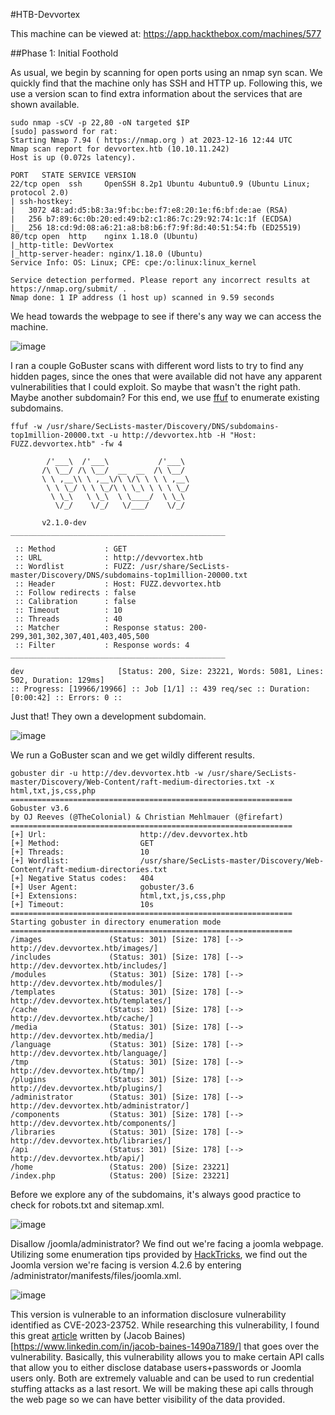#HTB-Devvortex

This machine can be viewed at: https://app.hackthebox.com/machines/577

##Phase 1: Initial Foothold

As usual, we begin by scanning for open ports using an nmap syn scan. We quickly find that the machine only has SSH and HTTP up. Following this, we use a version scan to find extra information about the services that are shown available.

```
sudo nmap -sCV -p 22,80 -oN targeted $IP
[sudo] password for rat: 
Starting Nmap 7.94 ( https://nmap.org ) at 2023-12-16 12:44 UTC
Nmap scan report for devvortex.htb (10.10.11.242)
Host is up (0.072s latency).

PORT   STATE SERVICE VERSION
22/tcp open  ssh     OpenSSH 8.2p1 Ubuntu 4ubuntu0.9 (Ubuntu Linux; protocol 2.0)
| ssh-hostkey: 
|   3072 48:ad:d5:b8:3a:9f:bc:be:f7:e8:20:1e:f6:bf:de:ae (RSA)
|   256 b7:89:6c:0b:20:ed:49:b2:c1:86:7c:29:92:74:1c:1f (ECDSA)
|_  256 18:cd:9d:08:a6:21:a8:b8:b6:f7:9f:8d:40:51:54:fb (ED25519)
80/tcp open  http    nginx 1.18.0 (Ubuntu)
|_http-title: DevVortex
|_http-server-header: nginx/1.18.0 (Ubuntu)
Service Info: OS: Linux; CPE: cpe:/o:linux:linux_kernel

Service detection performed. Please report any incorrect results at https://nmap.org/submit/ .
Nmap done: 1 IP address (1 host up) scanned in 9.59 seconds
```

We head towards the webpage to see if there's any way we can access the machine.

![image](https://github.com/Rapfael01/Write-ups/assets/70867743/43a921eb-00a0-41ce-b37a-600430f1b6a8)

I ran a couple GoBuster scans with different word lists to try to find any hidden pages, since the ones that were available did not have any apparent vulnerabilities that I could exploit. So maybe that wasn't the right path. Maybe another subdomain? For this end, we use [ffuf](https://github.com/ffuf/ffuf) to enumerate existing subdomains.

```
ffuf -w /usr/share/SecLists-master/Discovery/DNS/subdomains-top1million-20000.txt -u http://devvortex.htb -H "Host: FUZZ.devvortex.htb" -fw 4

        /'___\  /'___\           /'___\       
       /\ \__/ /\ \__/  __  __  /\ \__/       
       \ \ ,__\\ \ ,__\/\ \/\ \ \ \ ,__\      
        \ \ \_/ \ \ \_/\ \ \_\ \ \ \ \_/      
         \ \_\   \ \_\  \ \____/  \ \_\       
          \/_/    \/_/   \/___/    \/_/       

       v2.1.0-dev
________________________________________________

 :: Method           : GET
 :: URL              : http://devvortex.htb
 :: Wordlist         : FUZZ: /usr/share/SecLists-master/Discovery/DNS/subdomains-top1million-20000.txt
 :: Header           : Host: FUZZ.devvortex.htb
 :: Follow redirects : false
 :: Calibration      : false
 :: Timeout          : 10
 :: Threads          : 40
 :: Matcher          : Response status: 200-299,301,302,307,401,403,405,500
 :: Filter           : Response words: 4
________________________________________________

dev                     [Status: 200, Size: 23221, Words: 5081, Lines: 502, Duration: 129ms]
:: Progress: [19966/19966] :: Job [1/1] :: 439 req/sec :: Duration: [0:00:42] :: Errors: 0 ::
```
Just that! They own a development subdomain.

![image](https://github.com/Rapfael01/Write-ups/assets/70867743/d938251c-708c-4740-b539-6625d825e9b2)

We run a GoBuster scan and we get wildly different results.

```
gobuster dir -u http://dev.devvortex.htb -w /usr/share/SecLists-master/Discovery/Web-Content/raft-medium-directories.txt -x html,txt,js,css,php
===============================================================
Gobuster v3.6
by OJ Reeves (@TheColonial) & Christian Mehlmauer (@firefart)
===============================================================
[+] Url:                     http://dev.devvortex.htb
[+] Method:                  GET
[+] Threads:                 10
[+] Wordlist:                /usr/share/SecLists-master/Discovery/Web-Content/raft-medium-directories.txt
[+] Negative Status codes:   404
[+] User Agent:              gobuster/3.6
[+] Extensions:              html,txt,js,css,php
[+] Timeout:                 10s
===============================================================
Starting gobuster in directory enumeration mode
===============================================================
/images               (Status: 301) [Size: 178] [--> http://dev.devvortex.htb/images/]
/includes             (Status: 301) [Size: 178] [--> http://dev.devvortex.htb/includes/]
/modules              (Status: 301) [Size: 178] [--> http://dev.devvortex.htb/modules/]
/templates            (Status: 301) [Size: 178] [--> http://dev.devvortex.htb/templates/]
/cache                (Status: 301) [Size: 178] [--> http://dev.devvortex.htb/cache/]
/media                (Status: 301) [Size: 178] [--> http://dev.devvortex.htb/media/]
/language             (Status: 301) [Size: 178] [--> http://dev.devvortex.htb/language/]
/tmp                  (Status: 301) [Size: 178] [--> http://dev.devvortex.htb/tmp/]
/plugins              (Status: 301) [Size: 178] [--> http://dev.devvortex.htb/plugins/]
/administrator        (Status: 301) [Size: 178] [--> http://dev.devvortex.htb/administrator/]
/components           (Status: 301) [Size: 178] [--> http://dev.devvortex.htb/components/]
/libraries            (Status: 301) [Size: 178] [--> http://dev.devvortex.htb/libraries/]
/api                  (Status: 301) [Size: 178] [--> http://dev.devvortex.htb/api/]
/home                 (Status: 200) [Size: 23221]
/index.php            (Status: 200) [Size: 23221]
```
Before we explore any of the subdomains, it's always good practice to check for robots.txt and sitemap.xml.

![image](https://github.com/Rapfael01/Write-ups/assets/70867743/12b62ead-01e7-4601-ba1d-a575c06c07df)

Disallow /joomla/administrator? We find out we're facing a joomla webpage. Utilizing some enumeration tips provided by [HackTricks](https://www.google.com/url?sa=t&rct=j&q=&esrc=s&source=web&cd=&cad=rja&uact=8&ved=2ahUKEwiZ4JrugpSDAxWfPkQIHdIFBmgQFnoECAgQAQ&url=https%3A%2F%2Fbook.hacktricks.xyz%2Fnetwork-services-pentesting%2Fpentesting-web%2Fjoomla&usg=AOvVaw0ii4l5hm2LSpb0gOClURRL&opi=89978449), we find out the Joomla version we're facing is version 4.2.6 by entering /administrator/manifests/files/joomla.xml.

![image](https://github.com/Rapfael01/Write-ups/assets/70867743/c10e994f-7f2f-4987-bdf6-36f226fee941)

This version is vulnerable to an information disclosure vulnerability identified as CVE-2023-23752. While researching this vulnerability, I found this great [article](https://vulncheck.com/blog/joomla-for-rce) written by (Jacob Baines)[https://www.linkedin.com/in/jacob-baines-1490a7189/] that goes over the vulnerability. Basically, this vulnerability allows you to make certain API calls that allow you to either disclose database users+passwords or Joomla users only. Both are extremely valuable and can be used to run credential stuffing attacks as a last resort. We will be making these api calls through the web page so we can have better visibility of the data provided.

